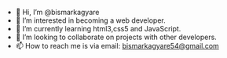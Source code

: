 - 👋 Hi, I’m @bismarkagyare
- 👀 I’m interested in becoming a web developer.
- 🌱 I’m currently learning html3,css5 and JavaScript.
- 💞️ I’m looking to collaborate on projects with other developers.
- 📫 How to reach me is via email: bismarkagyare54@gmail.com

<!---
bismarkagyare/bismarkagyare is a ✨ special ✨ repository because its `README.md` (this file) appears on your GitHub profile.
You can click the Preview link to take a look at your changes.
--->
